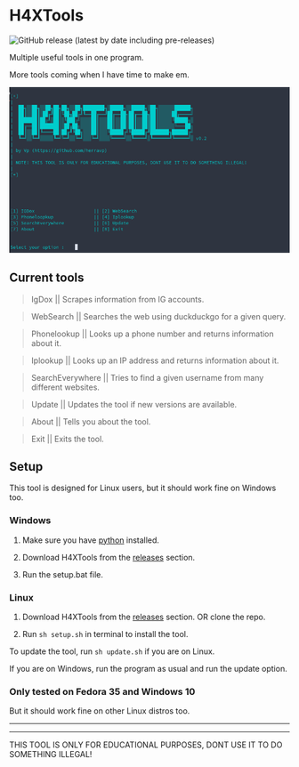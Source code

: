 # H4XTools
![GitHub release (latest by date including pre-releases)](https://img.shields.io/github/v/release/herravp/H4X-Tools?include_prereleases&label=Version)

Multiple useful tools in one program.

More tools coming when I have time to make em.


![](img/gui-v0.2.png)

## Current tools
>IgDox || Scrapes information from IG accounts.

>WebSearch || Searches the web using duckduckgo for a given query.

>Phonelookup || Looks up a phone number and returns information about it.

>Iplookup || Looks up an IP address and returns information about it.

>SearchEverywhere || Tries to find a given username from many different websites.

>Update || Updates the tool if new versions are available.

>About || Tells you about the tool.

>Exit || Exits the tool.

## Setup
This tool is designed for Linux users, but it should work fine on Windows too.

### Windows
1. Make sure you have [python](https://www.python.org/downloads/) installed.

2. Download H4XTools from the [releases](https://github.com/HerraVp/H4X-Tools/releases) section.

3. Run the setup.bat file.

### Linux
1. Download H4XTools from the [releases](https://github.com/HerraVp/H4X-Tools/releases) section. OR clone the repo.

2. Run `sh setup.sh` in terminal to install the tool.

To update the tool, run `sh update.sh` if you are on Linux.

If you are on Windows, run the program as usual and run the update option.

### Only tested on Fedora 35 and Windows 10
But it should work fine on other Linux distros too. 

-------------------------------------------
-------------------------------------------
THIS TOOL IS ONLY FOR EDUCATIONAL PURPOSES, DONT USE IT TO DO SOMETHING ILLEGAL!

